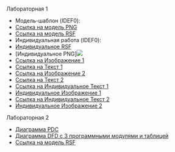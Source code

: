 Лабораторная 1
* Модель-шаблон (IDEF0):
* [Ссылка на модель PNG](https://github.com/Weasley8/Dmitry.github.io/blob/master/lr1/model.png)
* [Ссылка на модель RSF](https://github.com/Weasley8/Dmitry.github.io/blob/master/lr1/shablon.rsf)
* Индивидуальная работа (IDEF0):
* [Индивидуальное RSF](https://github.com/Weasley8/Dmitry.github.io/blob/master/lr1/%D0%B8%D0%BD%D0%B4%D0%B8%D0%B2%D0%B8%D0%B4%D1%83%D0%B0%D0%BB%D1%8C%D0%BD%D0%BE%D0%B5.rsf)
* [Индивидуальное PNG]![](https://github.com/Weasley8/Dmitry.github.io/blob/master/lr1/%D0%98%D0%BD%D0%B4%D0%B8%D0%B2%D0%B8%D0%B4%D1%83%D0%B0%D0%BB%D1%8C%D0%BD%D0%BE%D0%B5.png)
* [Ссылка на Изображение 1](https://github.com/Weasley8/Dmitry.github.io/blob/master/lr1/%D0%98%D0%B7%D0%BE%D0%B1%D1%80%D0%B0%D0%B6%D0%B5%D0%BD%D0%B8%D0%B5%201.png)
* [Ссылка на Текст 1](https://github.com/Weasley8/Dmitry.github.io/blob/master/lr1/%D0%A2%D0%B5%D0%BA%D1%81%D1%82%201)
* [Ссылка на Изображение 2](https://github.com/Weasley8/Dmitry.github.io/blob/master/lr1/%D0%98%D0%B7%D0%BE%D0%B1%D1%80%D0%B0%D0%B6%D0%B5%D0%BD%D0%B8%D0%B5%202.png)
* [Ссылка на Текст 2](https://github.com/Weasley8/Dmitry.github.io/blob/master/lr1/%D0%A2%D0%B5%D0%BA%D1%81%D1%82%202)
* [Ссылка на Индивидуальное Текст 1](https://github.com/Weasley8/Dmitry.github.io/blob/master/lr1/%D0%98%D0%BD%D0%B4%D0%B8%D0%B2%D0%B8%D0%B4%D1%83%D0%B0%D0%BB%D1%8C%D0%BD%D0%BE%D0%B5%20UML)
* [Индивидуальное Изображение 1](https://github.com/Weasley8/Dmitry.github.io/blob/master/lr1/%D0%98%D0%BD%D0%B4%D0%B8%D0%B2%D0%B8%D0%B4%D1%83%D0%B0%D0%BB%D1%8C%D0%BD%D0%BE%D0%B5%20UML.png)
* [Ссылка на Индивидуальное Текст 2](https://github.com/Weasley8/Dmitry.github.io/blob/master/lr1/%D0%98%D0%BD%D0%B4%D0%B8%D0%B2%D0%B8%D0%B4%D1%83%D0%B0%D0%BB%D1%8C%D0%BD%D0%BE%D0%B5%20UML%202)
* [Индивидуальное Изображение 2](https://github.com/Weasley8/Dmitry.github.io/blob/master/lr1/%D0%98%D0%BD%D0%B4%D0%B8%D0%B2%D0%B8%D0%B4%D1%83%D0%B0%D0%BB%D1%8C%D0%BD%D0%BE%D0%B5%20UML%202.png)


Лабораторная 2
* [Диаграмма PDC](https://github.com/Weasley8/Dmitry.github.io/blob/master/lr2/model2.png)
* [Диаграмма DFD с 3 программными модулями и таблицей](https://github.com/Weasley8/Dmitry.github.io/blob/master/lr2/model22.png)
* [Ссылка на модель RSF](https://github.com/Weasley8/Dmitry.github.io/blob/master/lr2/%D0%9B%D0%B0%D0%B1%D0%B0%202.rsf)
